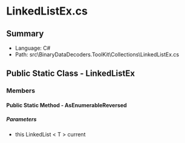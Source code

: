 ﻿# LinkedListEx.cs

## Summary

* Language: C#
* Path: src\BinaryDataDecoders.ToolKit\Collections\LinkedListEx.cs

## Public Static Class - LinkedListEx

### Members

#### Public Static Method - AsEnumerableReversed

#####  Parameters

 - this LinkedList < T > current 

